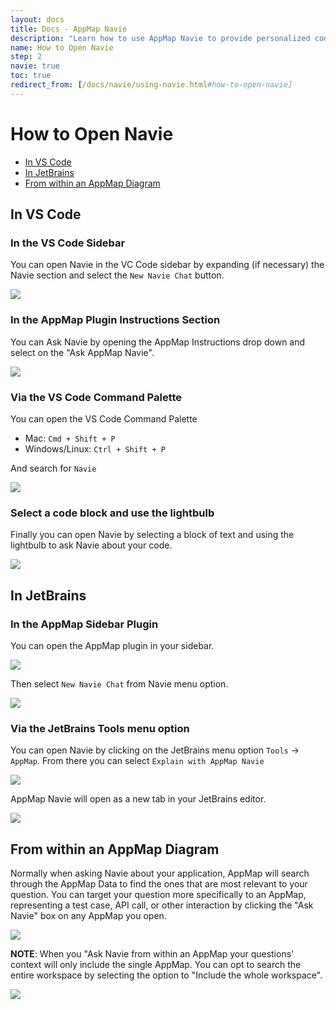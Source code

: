 ```yaml
---
layout: docs
title: Docs - AppMap Navie
description: "Learn how to use AppMap Navie to provide personalized code analysis. Generate AppMap Data, ask Navie questions, analyze code, and iterate for optimal results."
name: How to Open Navie
step: 2
navie: true
toc: true
redirect_from: [/docs/navie/using-navie.html#how-to-open-navie]
---
```


# How to Open Navie <!-- omit in toc -->

- [In VS Code](#in-vs-code)
- [In JetBrains](#in-jetbrains)
- [From within an AppMap Diagram](#from-within-an-appmap-diagram)

## In VS Code

### In the VS Code Sidebar <!-- omit in toc -->

You can open Navie in the VC Code sidebar by expanding (if necessary) the Navie section and select the `New Navie Chat` button. 

<img class="video-screenshot" src="/assets/img/product/navie-sidebar.webp"/> 

### In the AppMap Plugin Instructions Section <!-- omit in toc -->

You can Ask Navie by opening the AppMap Instructions drop down and select on the "Ask AppMap Navie".

<img class="video-screenshot" src="/assets/img/product/navie-navigation.webp"/> 

### Via the VS Code Command Palette <!-- omit in toc -->

You can open the VS Code Command Palette
   - Mac: `Cmd + Shift + P`
   - Windows/Linux: `Ctrl + Shift + P`

And search for `Navie`

<img class="video-screenshot" src="/assets/img/product/command-palette-navie.webp"/> 

### Select a code block and use the lightbulb <!-- omit in toc -->

Finally you can open Navie by selecting a block of text and using the lightbulb to ask Navie about your code.

<img class="video-screenshot" src="/assets/img/product/lightbulb.webp"/> 

## In JetBrains

### In the AppMap Sidebar Plugin <!-- omit in toc -->

You can open the AppMap plugin in your sidebar.

<img class="video-screenshot" src="/assets/img/product/appmap-sidebar.webp"/> 

Then select `New Navie Chat` from Navie menu option.

<img class="video-screenshot" src="/assets/img/product/vscode-navie-sidebar.webp"/>

### Via the JetBrains Tools menu option <!-- omit in toc -->

You can open Navie by clicking on the JetBrains menu option `Tools` -> `AppMap`.  From there you can select `Explain with AppMap Navie`

<img class="video-screenshot" src="/assets/img/product/tools-appmap-vscode.webp"/>

AppMap Navie will open as a new tab in your JetBrains editor. 

<img class="video-screenshot" src="/assets/img/product/ask-navie-vscode-window.webp"/>

## From within an AppMap Diagram

Normally when asking Navie about your application, AppMap will search through the AppMap Data to find the ones that are most relevant to your question. You can target your question more specifically to an AppMap, representing a test case, API call, or other interaction by clicking the "Ask Navie" box on any AppMap you open.

<img class="video-screenshot" src="/assets/img/product/ask-navie-about-a-map.webp"/>

**NOTE**: When you "Ask Navie from within an AppMap your questions' context will only include the single AppMap.  You can opt to search the entire workspace by selecting the option to "Include the whole workspace".

<img class="video-screenshot" src="/assets/img/product/ask-single-map.webp"/>